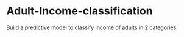 # Adult-Income-classification
Build a predictive model to classify income of adults in 2 categories.
